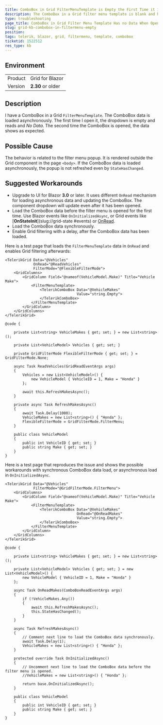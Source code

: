 ```yaml
---
title: ComboBox in Grid FilterMenuTemplate is Empty the First Time it is Opened
description: The ComboBox in a Grid filter menu template is blank and has no data when opened for the first time.
type: troubleshooting
page_title: ComboBox in Grid Filter Menu Template Has no Data When Opened the First Time
slug: grid-kb-combobox-in-filtermenu-empty
position: 
tags: telerik, blazor, grid, filtermenu, template, combobox
ticketid: 1522512
res_type: kb
---
```


## Environment
<table>
	<tbody>
		<tr>
			<td>Product</td>
			<td>Grid for Blazor</td>
		</tr>
		<tr>
			<td>Version</td>
			<td><strong>2.30</strong> or older</td>
		</tr>
	</tbody>
</table>


## Description
I have a ComboBox in a Grid `FilterMenuTemplate`. The ComboBox data is loaded asynchronously. The first time I open it, the dropdown is empty and reads and *No Data*. The second time the ComboBox is opened, the data shows as expected.

## Possible Cause
The behavior is related to the filter menu popup. It is rendered outside the Grid component in the page `<body>`. If the ComboBox data is loaded asynchronously, the popup is not refreshed even by `StateHasChanged`.

## Suggested Workarounds
* Upgrade to UI for Blazor **3.0** or later. It uses different `OnRead` mechanism for loading asynchronous data and updating the ComboBox. The component dropdown will update even after it has been opened.
* Load the ComboBox data before the filter menu is opened for the first time. Use Blazor events like `OnInitializedAsync`, or Grid events like [**OnStateInit**](slug://grid-state #events) or [OnRead](slug://grid-events#read-event).
* Load the ComboBox data synchronously.
* Enable Grid filtering with a delay, after the ComboBox data has been loaded.

Here is a test page that loads the `FilterMenuTemplate` data in `OnRead` and enables Grid filtering afterwards:

```razor
<TelerikGrid Data="@Vehicles"
             OnRead="@ReadVehicles"
             FilterMode="@FlexibleFilterMode">
    <GridColumns>
        <GridColumn Field="@nameof(VehicleModel.Make)" Title="Vehicle Make">
            <FilterMenuTemplate>
                <TelerikComboBox Data="@VehicleMakes"
                                 Value="string.Empty">
                </TelerikComboBox>
            </FilterMenuTemplate>
        </GridColumn>
    </GridColumns>
</TelerikGrid>

@code {

    private List<string> VehicleMakes { get; set; } = new List<string>();

    private List<VehicleModel> Vehicles { get; set; }

    private GridFilterMode FlexibleFilterMode { get; set; } = GridFilterMode.None;

    async Task ReadVehicles(GridReadEventArgs args)
    {
        Vehicles = new List<VehicleModel>() {
            new VehicleModel { VehicleID = 1, Make = "Honda" }
        };

        await this.RefreshMakesAsync();
    }

    private async Task RefreshMakesAsync()
    {
        await Task.Delay(1000);
        VehicleMakes = new List<string>() { "Honda" };
        FlexibleFilterMode = GridFilterMode.FilterMenu;
    }

    public class VehicleModel
    {
        public int VehicleID { get; set; }
        public string Make { get; set; }
    }
}
```

Here is a test page that reproduces the issue and shows the possible workarounds with synchronous ComboBox data load, or asynchronous load in `OnInitializedAsync`.

```razor
<TelerikGrid Data="@Vehicles"
             FilterMode="@GridFilterMode.FilterMenu">
    <GridColumns>
        <GridColumn Field="@nameof(VehicleModel.Make)" Title="Vehicle Make">
            <FilterMenuTemplate>
                <TelerikComboBox Data="@VehicleMakes"
                                 OnRead="@OnReadMakes"
                                 Value="string.Empty">
                </TelerikComboBox>
            </FilterMenuTemplate>
        </GridColumn>
    </GridColumns>
</TelerikGrid>

@code {

    private List<string> VehicleMakes { get; set; } = new List<string>();

    private List<VehicleModel> Vehicles { get; set; } = new List<VehicleModel>() {
        new VehicleModel { VehicleID = 1, Make = "Honda" }
    };

    async Task OnReadMakes(ComboBoxReadEventArgs args)
    {
        if (!VehicleMakes.Any())
        {
            await this.RefreshMakesAsync();
            this.StateHasChanged();
        }
    }

    async Task RefreshMakesAsync()
    {
        // Comment next line to load the ComboBox data synchronously.
        await Task.Delay(1);
        VehicleMakes = new List<string>() { "Honda" };
    }

    protected override Task OnInitializedAsync()
    {
        // Uncomment next line to load the ComboBox data before the filter menu is opened.
        //VehicleMakes = new List<string>() { "Honda" };

        return base.OnInitializedAsync();
    }

    public class VehicleModel
    {
        public int VehicleID { get; set; }
        public string Make { get; set; }
    }
}
```
